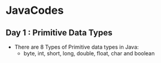 # JavaCodes
## Day 1 : Primitive Data Types
- There are 8 Types of Primitive data types in Java:
  - byte, int, short, long, double, float, char and boolean
